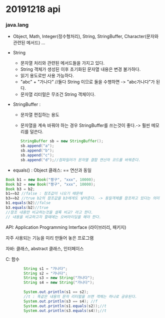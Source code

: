 # 20191218 api

### java.lang 

- Object, Math, Integer(정수형처리), String, StringBuffer, Character(문자와 관련된 메서드) ...

 - String

   	-  문자열 처리와 관련된 메서드들을 가지고 있다. 
   	- String 객체가 생성된 이후 초기화된 문자열 내용은 변경 불가하다.
   	- 읽기 용도로만 사용 가능하다.
   	- "abc" + "가나다" //둘다 String 이므로  둘을 수행하면 -> "abc가나다"가 된다.
   	- 문자열 리터럴은 무조건 String 객체이다.

 - StringBuffer : 

    - 문자열 편집하는 용도

    - 문자열을 계속 바꿔야 하는 경우 StringBuffer를 쓰는것이 좋다.-> 훨씬 메모리를 덜쓴다.

      ```java
      StringBuffer sb = new StringBuffer();
      sb.append("a");
      sb.append("b");
      sb.append("c");
      sb.append("d");//컴파일러가 문자열 결합 연산자 코드를 바꿔준다.
      ```

- equals() : Object 클래스: == 연산과 동일

```java
Book b1 = new Book("짱구", "xxx", 10000);
Book b2 = new Book("짱구", "xxx", 10000);
Book b3 = b2;
b1==b2 //false : 참조값이 나오기 때문에
b3==b2 //true b2의 참조값을 b3에게도 넣어준다. -> 동일객체를 참조하고 있다는 의미
b1.equals(b2)//false
b3.equals(b2)//true
//참조 내용만 비교하는것을 셜록 비교? 라고 한다.
// 내용을 비교하고자 할때에는 오버라이딩을 해야 한다.

```



API: Application Programming Interface (라이브러리, 패키지)

자주 사용되는 기능을 미리 만들어 놓은 프로그램

자바: 클래스, abstract 클래스, 인터페이스

C: 함수



```java
		String s1 = "가나다";
		String s2 = "가나다";
		String s3 = new String("가나다");
		String s4 = new String("가나다");
		
		System.out.println(s1 == s2); 
		//t : 똑같은 내용의 문자 리터럴을 쓰면 객체는 하나로 공유된다.
		System.out.println(s3 == s4); //f
		System.out.println(s1.equals(s2));//t
		System.out.println(s3.equals(s4));//t
```

